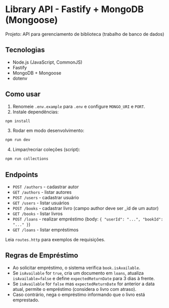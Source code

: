 # Library API - Fastify + MongoDB (Mongoose)

Projeto: API para gerenciamento de biblioteca (trabalho de banco de dados)

## Tecnologias
- Node.js (JavaScript, CommonJS)
- Fastify
- MongoDB + Mongoose
- dotenv

## Como usar
1. Renomeie `.env.example` para `.env` e configure `MONGO_URI` e `PORT`.
2. Instale dependências:
```bash
npm install
```
3. Rodar em modo desenvolvimento:
```bash
npm run dev
```
4. Limpar/recriar coleções (script):  
```bash
npm run collections
```

## Endpoints
- `POST /authors` - cadastrar autor
- `GET /authors` - listar autores
- `POST /users` - cadastrar usuário
- `GET /users` - listar usuários
- `POST /books` - cadastrar livro (campo author deve ser _id de um autor)
- `GET /books` - listar livros
- `POST /loans` - realizar empréstimo (body: `{ "userId": "...", "bookId": "..." }`)
- `GET /loans` - listar empréstimos

Leia `routes.http` para exemplos de requisições.

## Regras de Empréstimo
- Ao solicitar empréstimo, o sistema verifica `book.isAvailable`.
- Se `isAvailable` for `true`, cria um documento em `loans`, atualiza `isAvailable=false` e define `expectedReturnDate` para 3 dias à frente.
- Se `isAvailable` for `false` mas `expectedReturnDate` for anterior a data atual, permite o empréstimo (considera o livro com atraso).
- Caso contrário, nega o empréstimo informando que o livro está emprestado.

